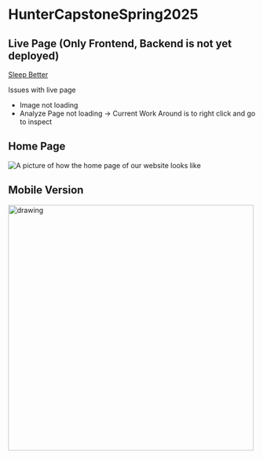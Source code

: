# HunterCapstoneSpring2025

## Live Page (Only Frontend, Backend is not yet deployed)
[Sleep Better](https://huntercapstonespring2025.onrender.com/analyze)

Issues with live page
- Image not loading
- Analyze Page not loading -> Current Work Around is to right click and go to inspect

## Home Page
![A picture of how the home page of our website looks like](/sleepanalyzer/src/assets/home.gif)

<!-- ## Login Page
![A picture of how the home page of our website looks like](login.png) -->

## Mobile Version
<img src="/sleepanalyzer/src/assets/mobile.gif" alt="drawing" style="height:500px;"/>
